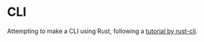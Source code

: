 # CLI
Attempting to make a CLI using Rust, following a [tutorial by rust-cli](https://rust-cli.github.io/book/).
